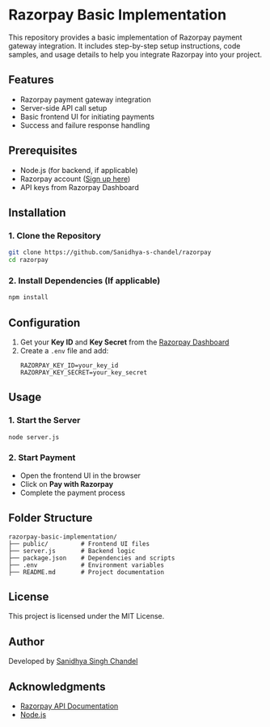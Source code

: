 # Razorpay Basic Implementation

This repository provides a basic implementation of Razorpay payment gateway integration. It includes step-by-step setup instructions, code samples, and usage details to help you integrate Razorpay into your project.

## Features
- Razorpay payment gateway integration
- Server-side API call setup
- Basic frontend UI for initiating payments
- Success and failure response handling

## Prerequisites
- Node.js (for backend, if applicable)
- Razorpay account ([Sign up here](https://razorpay.com/))
- API keys from Razorpay Dashboard

## Installation

### 1. Clone the Repository
```bash
git clone https://github.com/Sanidhya-s-chandel/razorpay
cd razorpay
```

### 2. Install Dependencies (If applicable)
```bash
npm install
```

## Configuration
1. Get your **Key ID** and **Key Secret** from the [Razorpay Dashboard](https://dashboard.razorpay.com/)
2. Create a `.env` file and add:
   ```env
   RAZORPAY_KEY_ID=your_key_id
   RAZORPAY_KEY_SECRET=your_key_secret
   ```

## Usage
### 1. Start the Server
```bash
node server.js
```

### 2. Start Payment
- Open the frontend UI in the browser
- Click on **Pay with Razorpay**
- Complete the payment process

## Folder Structure
```
razorpay-basic-implementation/
├── public/         # Frontend UI files
├── server.js       # Backend logic
├── package.json    # Dependencies and scripts
├── .env            # Environment variables
├── README.md       # Project documentation
```

## License
This project is licensed under the MIT License.

## Author
Developed by [Sanidhya Singh Chandel](https://github.com/Sanidhya-s-chandel)

## Acknowledgments
- [Razorpay API Documentation](https://razorpay.com/docs/)
- [Node.js](https://nodejs.org/)

